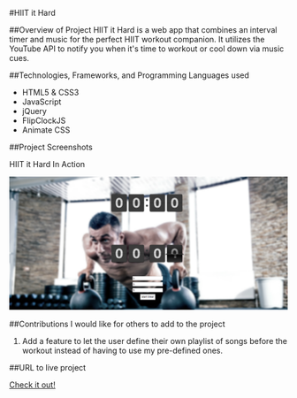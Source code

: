 #HIIT it Hard


##Overview of Project
HIIT it Hard is a web app that combines an interval timer and music for the perfect HIIT workout companion. It utilizes the YouTube API to notify you when it's time to workout or cool down via music cues.

##Technologies, Frameworks, and Programming Languages used
* HTML5 & CSS3
* JavaScript
* jQuery
* FlipClockJS
* Animate CSS

##Project Screenshots

HIIT it Hard In Action

![HIIT it Hard](screenshot.png)

##Contributions I would like for others to add to the project
1. Add a feature to let the user define their own playlist of songs before the workout instead of having to use my pre-defined ones.

##URL to live project

[Check it out!](http://cody-intervals.surge.sh/)
